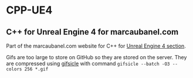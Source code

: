 # CPP-UE4
## C++ for Unreal Engine 4 for marcaubanel.com

Part of the marcaubanel.com website for C++ for [Unreal Engine 4 section](http://marcaubanel.com/cpp-ue4/).

Gifs are too large to store on GitHub so they are stored on the server.  They are compressed using [gifsicle](https://www.npmjs.com/package/gifsicle) with command `gifsicle --batch -O3 --colors 256 *.gif`


